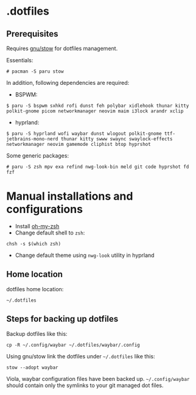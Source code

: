 # .dotfiles

## Prerequisites
Requires [gnu/stow](https://www.gnu.org/software/stow/) for dotfiles management.

Essentials:
```
# pacman -S paru stow
```

In addition, following dependencies are required:

* BSPWM:

```
$ paru -S bspwm sxhkd rofi dunst feh polybar xidlehook thunar kitty polkit-gnome picom networkmanager neovim maim i3lock arandr xclip
```

* hyprland:

```
$ paru -S hyprland wofi waybar dunst wlogout polkit-gnome ttf-jetbrains-mono-nerd thunar kitty swww swaync swaylock-effects networkmanager neovim gamemode cliphist btop hyprshot
```

Some generic packages:
```
# paru -S zsh mpv exa refind nwg-look-bin meld git code hyprshot fd fzf
```
# Manual installations and configurations

* Install [oh-my-zsh](https://ohmyz.sh/)
* Change default shell to `zsh`:
```
chsh -s $(which zsh)
```
* Change default theme using `nwg-look` utility in hyprland

## Home location
dotfiles home location:
```
~/.dotfiles
```

## Steps for backing up dotfiles
Backup dotfiles like this:
```
cp -R ~/.config/waybar ~/.dotfiles/waybar/.config
```

Using gnu/stow link the dotfiles under `~/.dotfiles` like this:
```
stow --adopt waybar
```

Viola, waybar configuration files have been backed up. `~/.config/waybar` should contain only the symlinks to your git managed dot files.

